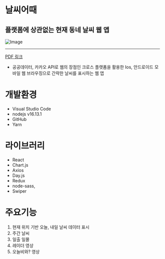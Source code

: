 # 날씨어때
플랫폼에 상관없는 현재 동네 날씨 웹 앱
---
![Image](https://github.com/user-attachments/assets/8c698121-ee0a-43ec-a70b-892c24e05361)

---
[PDF 링크](https://drive.google.com/file/d/14aGFdrrTI-siWhl4JYoJPfvpDEU0G6Vo/view?usp=sharing)
- 공공데이터, 카카오 API로 웹의 장점인 크로스 플랫폼을 활용한
Ios, 안드로이드 모바일 웹 브라우징으로
간략한 날씨를 표시하는 웹 앱

# 개발환경
- Visual Studio Code
- nodejs v16.13.1
- GitHub
- Yarn

# 라이브러리
- React
- Chart.js
- Axios
- Day.js
- Redux
- node-sass,
- Swiper

# 주요기능 
1. 현재 위치 기반 오늘, 내일 날씨 데이터 표시
2. 주간 날씨
3. 일출 일몰
4. 레이더 영상
5. 오늘비와? 영상



